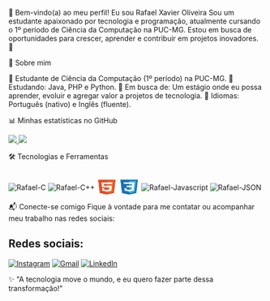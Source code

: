 👋 Bem-vindo(a) ao meu perfil! Eu sou Rafael Xavier Oliveira
Sou um estudante apaixonado por tecnologia e programação, atualmente cursando o 1º período de Ciência da Computação na PUC-MG. Estou em busca de oportunidades para crescer, aprender e contribuir em projetos inovadores. 🚀

🌟 Sobre mim

🔭 Estudante de Ciência da Computação (1º período) na PUC-MG.
🌱 Estudando: Java, PHP e Python.
👯 Em busca de: Um estágio onde eu possa aprender, evoluir e agregar valor a projetos de tecnologia.
📕 Idiomas: Português (nativo) e Inglês (fluente).

📊 Minhas estatísticas no GitHub
<div align="center" style="display: flex; gap: 20px;">
  <a href="https://github.com/faelxo">
    <img height="160em" src="https://github-readme-stats.vercel.app/api?username=rafaelxo&show_icons=true&theme=radical&include_all_commits=true&count_private=true"/>
    <img height="160em" src="https://github-readme-stats.vercel.app/api/top-langs/?username=rafaelxo&layout=compact&langs_count=6&theme=radical&hide=procfile"/>
  </a>
</div>


🛠️ Tecnologias e Ferramentas
<div style="display: inline_block"><br>
  <img align="center" alt="Rafael-C" height="30" width="40" src="https://cdn.jsdelivr.net/gh/devicons/devicon@latest/icons/c/c-original.svg">
  <img align="center" alt="Rafael-C++" height="30" width="40" src="https://cdn.jsdelivr.net/gh/devicons/devicon@latest/icons/cplusplus/cplusplus-plain.svg">
  <img align="center" alt="Rafael-HTML" height="30" width="40" src="https://raw.githubusercontent.com/devicons/devicon/master/icons/html5/html5-original.svg">
  <img align="center" alt="Rafael-CSS" height="30" width="40" src="https://raw.githubusercontent.com/devicons/devicon/master/icons/css3/css3-original.svg">
  <img align="center" alt="Rafael-Javascript" height="30" width="40" src="https://cdn.jsdelivr.net/gh/devicons/devicon@latest/icons/javascript/javascript-original.svg">
  <img align="center" alt="Rafael-JSON" height="30" width="40" src="https://cdn.jsdelivr.net/gh/devicons/devicon@latest/icons/json/json-plain.svg">
</div>

📬 Conecte-se comigo
Fique à vontade para me contatar ou acompanhar meu trabalho nas redes sociais:
## Redes sociais:
[![Instagram](https://img.shields.io/badge/-Instagram-%23E4405F?style=for-the-badge&logo=instagram&logoColor=white)](https://instagram.com/faelxg)
[![Gmail](https://img.shields.io/badge/-Gmail-%23333?style=for-the-badge&logo=gmail&logoColor=white)](mailto:rafaelxo2007@gmail.com)
[![LinkedIn](https://img.shields.io/badge/-LinkedIn-%230077B5?style=for-the-badge&logo=linkedin&logoColor=white)](https://www.linkedin.com/in/rafaelxo/)

✨ "A tecnologia move o mundo, e eu quero fazer parte dessa transformação!"
